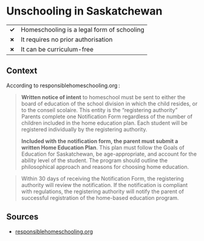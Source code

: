 # Unschooling in Saskatchewan
| | |
|-|-|
| __✓__ | Homeschooling is a legal form of schooling |
| __✗__ | It requires no prior authorisation |
| __✗__ | It can be curriculum-free |

## Context

According to responsiblehomeschooling.org :

> **Written notice of intent** to homeschool must be sent to either the board of education of the school division in which the child resides, or to the conseil scolaire. This entity is the “registering authority” Parents complete one Notification Form regardless of the number of children included in the home education plan. Each student will be registered individually by the registering authority. 
> 
> **Included with the notification form, the parent must submit a written Home Education Plan**. This plan must follow the Goals of Education for Saskatchewan, be age-appropriate, and account for the ability level of the student. The program should outline the philosophical approach and reasons for choosing home education. 

> Within 30 days of receiving the Notification Form, the registering authority will review the notification. If the notification is compliant with regulations, the registering authority will notify the parent of successful registration of the home-based education program.  
## Sources

* [responsiblehomeschooling.org](https://responsiblehomeschooling.org/canada/saskatchewan/)
